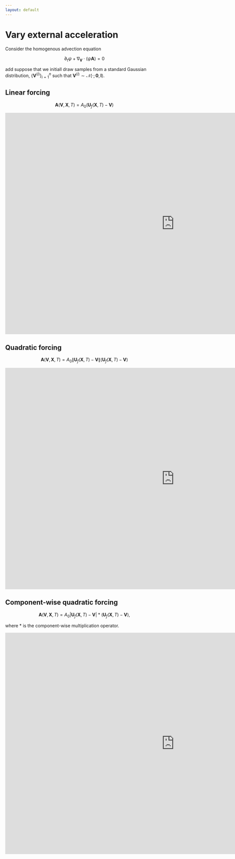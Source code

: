 ```yaml
---
layout: default
---
```


# Vary external acceleration

Consider the homogenous advection equation

$$
\begin{equation}
  \partial_t \psi + \nabla_{\boldsymbol{V}} \cdot (\psi \boldsymbol{A}) = 0
\end{equation}
$$

add suppose that we initiall draw samples from a standard Gaussian distribution, $\{\boldsymbol{V}^{(i)}\}_{i=1}^{n}$ such that $\boldsymbol{V}^{(i)} \sim \mathcal{N}(\cdot; \boldsymbol{0}, \boldsymbol{I})$.


## Linear forcing

$$
\begin{equation}
  \boldsymbol{A}(\boldsymbol{V}, \boldsymbol{X}, T) = A_0 (\boldsymbol{U}_{f}(\boldsymbol{X}, T)-\boldsymbol{V})
\end{equation}
$$

<iframe width="1076" height="704" src="https://www.youtube.com/embed/S34nyMxcjWk" frameborder="0" allow="accelerometer; autoplay; clipboard-write; encrypted-media; gyroscope; picture-in-picture" allowfullscreen></iframe>

## Quadratic forcing

$$
\begin{equation}
  \boldsymbol{A}(\boldsymbol{V}, \boldsymbol{X}, T) = A_0 \| \boldsymbol{U}_{f}(\boldsymbol{X}, T) - \boldsymbol{V} \| (\boldsymbol{U}_{f}(\boldsymbol{X}, T)-\boldsymbol{V})
\end{equation}
$$

<iframe width="1076" height="704" src="https://www.youtube.com/embed/gIPCYvI8rXw" frameborder="0" allow="accelerometer; autoplay; clipboard-write; encrypted-media; gyroscope; picture-in-picture" allowfullscreen></iframe>

## Component-wise quadratic forcing

$$
\begin{equation}
  \boldsymbol{A}(\boldsymbol{V}, \boldsymbol{X}, T) = A_0 \vert \boldsymbol{U}_f(\boldsymbol{X}, T) - \boldsymbol{V} \vert * (\boldsymbol{U}_{f}(\boldsymbol{X}, T)-\boldsymbol{V}),
\end{equation}
$$

where $*$ is the component-wise multiplication operator.

<iframe width="1076" height="704" src="https://www.youtube.com/embed/KGyxZ9tOpwg" frameborder="0" allow="accelerometer; autoplay; clipboard-write; encrypted-media; gyroscope; picture-in-picture" allowfullscreen></iframe>
